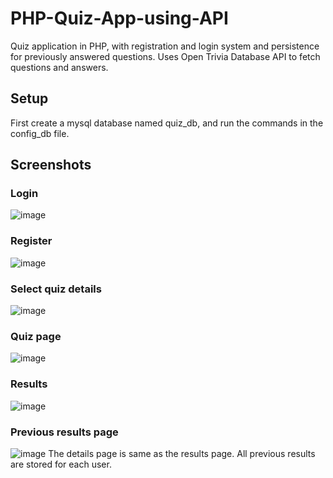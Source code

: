 # PHP-Quiz-App-using-API
Quiz application in PHP, with registration and login system and persistence for previously answered questions. Uses Open Trivia Database API to fetch questions and answers.

## Setup
First create a mysql database named quiz_db, and run  the commands in the config_db file.

## Screenshots
### Login
![image](https://github.com/user-attachments/assets/1c69ea41-cdda-4882-a9da-154855ef952c)
### Register
![image](https://github.com/user-attachments/assets/75e3999a-f951-4a84-b56d-6996b1ca4e99)
### Select quiz details
![image](https://github.com/user-attachments/assets/54e8b5fb-34b7-44d2-a460-d411958343ea)
### Quiz page
![image](https://github.com/user-attachments/assets/57926938-d405-4c0b-b7ee-3eb811dba96f)
### Results
![image](https://github.com/user-attachments/assets/456c7b9d-fa50-4272-9924-c0c15c7dc5ec)
### Previous results page
![image](https://github.com/user-attachments/assets/bfdede8c-a93e-470f-b94e-18aeed1d0cec)
The details page is same as the results page.
All previous results are stored for each user.

